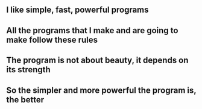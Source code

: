## I like simple, fast, powerful programs

## All the programs that I make and are going to make follow these rules

## The program is not about beauty, it depends on its strength

## So the simpler and more powerful the program is, the better
